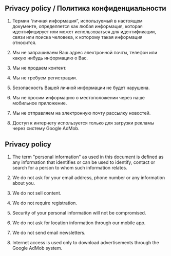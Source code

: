 ## Privacy policy / Политика конфиденциальности

1. Термин “личная информация”, используемый в настоящем документе, определяется как любая информация, которая идентифицирует или может использоваться для идентификации, связи или поиска человека, к которому такая информация относится.

2. Мы не запрашиваем Ваш адрес электронной почты, телефон или какую нибудь информацию о Вас.

3. Мы не продаем контент.

4. Мы не требуем регистрации.

5. Безопасность Вашей личной информации не будет нарушена.

6. Мы не просим информацию о местоположении через наше мобильное приложение.

7. Мы не отправляем на электронную почту рассылку новостей.

8. Доступ к интернету используется только для загрузки рекламы через систему Google AdMob.


## Privacy policy 

1. The term "personal information" as used in this document is defined as any information that identifies or can be used to identify, contact or search for a person to whom such information relates.

2. We do not ask for your email address, phone number or any information about you.

3. We do not sell content.

4. We do not require registration.

5. Security of your personal information will not be compromised.

6. We do not ask for location information through our mobile app.

7. We do not send email newsletters.

8. Internet access is used only to download advertisements through the Google AdMob system.
